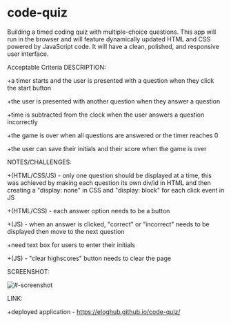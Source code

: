 # code-quiz
Building a timed coding quiz with multiple-choice questions. This app will run in the browser and will feature dynamically updated HTML and CSS powered by JavaScript code. It will have a clean, polished, and responsive user interface. 


Acceptable Criteria DESCRIPTION:

+a timer starts and the user is presented with a question when they click the start button

+the user is presented with another question when they answer a question

+time is subtracted from the clock when the user answers a question incorrectly

+the game is over when all questions are answered or the timer reaches 0

+the user can save their initials and their score when the game is over


NOTES/CHALLENGES:

+(HTML/CSS/JS) - only one question should be displayed at a time, this was achieved by making each question its own div/id in HTML and then creating a "display: none" in CSS and "display: block" for each click event in JS

+(HTML/CSS) - each answer option needs to be a button

+(JS) - when an answer is clicked, "correct" or "incorrect" needs to be displayed then move to the next question

+need text box for users to enter their initials

+(JS) - "clear highscores" button needs to clear the page


SCREENSHOT:

![#-screenshot](./Assets/#.jpg)


LINK:

+deployed application - https://eloghub.github.io/code-quiz/